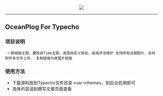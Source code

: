 <center>

<img src='./screenshot.pmg'/>
 
</center>

-----

## OceanPlog For Typecho

### 项目说明
` 一款相册主题，魔改自Time主题，高度自定义体验，由海洋淳维护
 支持所有远程图片，支持附件多文件上传，
 复制链接为原图片链接`
 
### 使用方法

- 下载源码放到Typecho文件目录->usr->themes，到后台启用即可
- 具体内容请到撰写文章页面查看
